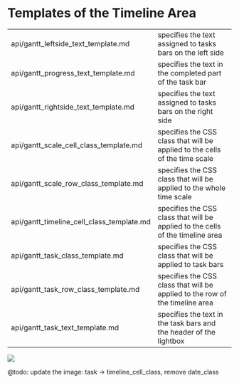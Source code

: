 Templates of the Timeline Area
=======================================

<table class="webixdoc_links">
	<tbody>
		<tr>
			<td class="webixdoc_links0">api/gantt_leftside_text_template.md</td>
			<td>specifies the text assigned to tasks bars on the left side</td>
		</tr>
		<tr>
			<td class="webixdoc_links0">api/gantt_progress_text_template.md</td>
			<td>specifies the text in the completed part of the task bar</td>
		</tr>
        <tr>
			<td class="webixdoc_links0">api/gantt_rightside_text_template.md</td>
			<td>specifies the text assigned to tasks bars on the right side</td>
		</tr>
        <tr>
			<td class="webixdoc_links0">api/gantt_scale_cell_class_template.md</td>
			<td>specifies the CSS class that will be applied to the cells of the time scale</td>
		</tr>
        <tr>
			<td class="webixdoc_links0">api/gantt_scale_row_class_template.md</td>
			<td>specifies the CSS class that will be applied to the whole time scale</td>
		</tr>
        <tr>
			<td class="webixdoc_links0">api/gantt_timeline_cell_class_template.md</td>
			<td>specifies the CSS class that will be applied to the cells of the timeline area</td>
		</tr>
        <tr>
			<td class="webixdoc_links0">api/gantt_task_class_template.md</td>
			<td>specifies the CSS class that will be applied to task bars</td>
		</tr>
        <tr>
			<td class="webixdoc_links0">api/gantt_task_row_class_template.md</td>
			<td>specifies the CSS class that will be applied to the row of the timeline area</td>
		</tr>
        <tr>
			<td class="webixdoc_links0">api/gantt_task_text_template.md</td>
			<td>specifies the text in the task bars and the header of the lightbox</td>
		</tr>
</tbody>
</table>


<img src="desktop/templates_01.png"/>

@todo: update the image: task -> timeline_cell_class, remove date_class